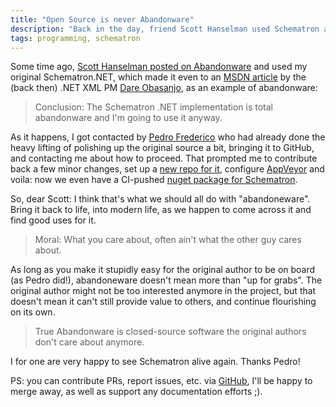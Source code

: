 ```yaml
---
title: "Open Source is never Abandonware"
description: "Back in the day, friend Scott Hanselman used Schematron as an example of abandoware. That ends today, thanks to the community, as it should."
tags: programming, schematron
---
```


Some time ago, [Scott Hanselman posted on Abandonware](http://www.hanselman.com/blog/WhatIsAbandonware.aspx) and 
used my original Schematron.NET, which made it even to an 
[MSDN article](https://msdn.microsoft.com/en-us/library/aa468554.aspx#schematron_topic4) by the (back then) 
.NET XML PM [Dare Obasanjo](http://www.25hoursaday.com/weblog/), as an example of abandonware:

> Conclusion: The Schematron .NET implementation is total abandonware and I'm going to use it anyway. 

As it happens, I got contacted by [Pedro Frederico](https://twitter.com/pmgfrederico) who had already done 
the heavy lifting of polishing up the original source a bit, bringing it to GitHub, and contacting me about how 
to proceed. That prompted me to contribute back a few minor changes, set up a 
[new repo for it](https://github.com/kzu/Schematron), configure [AppVeyor](https://ci.appveyor.com/project/MobileEssentials/schematron) and voila: now we even have a CI-pushed 
[nuget package for Schematron](https://www.nuget.org/packages/Schematron).

So, dear Scott: I think that's what we should all do with "abandoneware". Bring it back to life, into modern life, 
as we happen to come across it and find good uses for it.

> Moral: What you care about, often ain't what the other guy cares about.

As long as you make it stupidly easy for the original author to be on board (as Pedro did!), abandoneware doesn't 
mean more than "up for grabs". The original author might not be too interested anymore in the project, but that 
doesn't mean it can't still provide value to others, and continue flourishing on its own.

> True Abandonware is closed-source software the original authors don't care about anymore. 


I for one are very happy to see Schematron alive again. Thanks Pedro!


PS: you can contribute PRs, report issues, etc. via [GitHub](https://github.com/kzu/Schematron), I'll be happy to merge away, as well as support any documentation efforts ;).